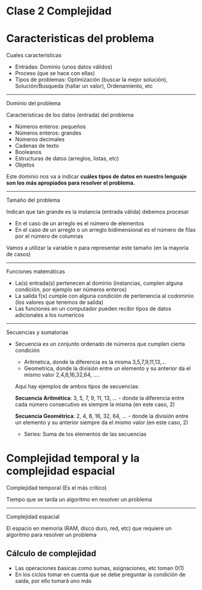 # Clase 2 Complejidad

# Caracteristicas del problema

Cuales caracteristicas

- Entradas: Dominio (unos datos válidos)
- Proceso (que se hace con ellas)
- Tipos de problemas: Optimización (buscar la mejor solución), Solución/Busqueda (hallar un valor), Ordenamiento, etc

---

Dominio del problema

Caracteristicas de los datos (entrada) del problema

- Números enteros: pequeños
- Números enteros: grandes
- Números decimales
- Cadenas de texto
- Booleanos
- Estructuras de datos (arreglos, listas, etc)
- Objetos

Este dominio nos va a indicar **cuáles tipos de datos en nuestro lenguaje son los más apropiados para resolver el problema.**

---

Tamaño del problema 

Indican que tan grande es la instancia (entrada válida) debemos procesar

- En el caso de un arreglo es el número de elementos
- En el caso de un arreglo o un arreglo bidimensional es el número de filas por el número de columnas

Vamos a utilizar la variable n para representar este tamaño (en la mayoría de casos)

---

Funciones matemáticas

- La(s) entrada(s) pertenecen al dominio (instancias, cumplen alguna condición, por ejemplo ser números enteros)
- La salida f(x) cumple con alguna condición de pertenencia al codominio (los valores que tenemos de salida)
- Las funciones en un computador pueden recibir tipos de datos adicionales a los numericos

---

Secuencias y sumatorias

- Secuencia es un conjunto ordenado de números que cumplen cierta condición
    - Aritmetica, donde la diferencia es la misma 3,5,7,9,11,13,…
    - Geometrica, donde la división entre un elemento y su anterior da el mismo valor 2,4,8,16,32,64, ….
    
    Aquí hay ejemplos de ambos tipos de secuencias:
    
    **Secuencia Aritmética**: 3, 5, 7, 9, 11, 13, ... - donde la diferencia entre cada número consecutivo es siempre la misma (en este caso, 2)
    
    **Secuencia Geométrica**: 2, 4, 8, 16, 32, 64, ... - donde la división entre un elemento y su anterior siempre da el mismo valor (en este caso, 2)
    
    - Series: Suma de los elementos de las secuencias
    

# Complejidad temporal y la complejidad espacial

Complejidad temporal (Es el más critico)

Tiempo que se tarda un algoritmo en resolver un problema

---

Complejidad espacial

El espacio en memoria (RAM, disco duro, red, etc) que requiere un algoritmo para resolver un problema

## Cálculo de complejidad

- Las operaciones basicas como sumas, asignaciones, etc toman 0(1)
- En los ciclos tomar en cuenta que se debe preguntar la condición de saida, por ello tomará uno más